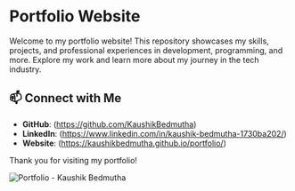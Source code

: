 # Portfolio Website

Welcome to my portfolio website! This repository showcases my skills, projects, and professional experiences in development, programming, and more. Explore my work and learn more about my journey in the tech industry.

## 📫 Connect with Me

- **GitHub**: 	(https://github.com/KaushikBedmutha)
- **LinkedIn**: (https://www.linkedin.com/in/kaushik-bedmutha-1730ba202/)
- **Website**:  (https://kaushikbedmutha.github.io/portfolio/)

Thank you for visiting my portfolio!

![Portfolio - Kaushik Bedmutha]("https://github.com/KaushikBedmutha/portfolio/blob/master/assets/Output.png")
